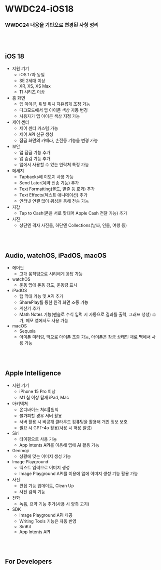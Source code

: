 # WWDC24-iOS18
### WWDC24 내용을 기반으로 변경된 사항 정리

<br>
<br>

## iOS 18

- 지원 기기
  - iOS 17과 동일
  - SE 2세대 이상
  - XR, XS, XS Max
  - 11 시리즈 이상
- 홈 화면
  - 앱 아이콘, 위젯 위치 자유롭게 조정 가능
  - 다크모드에서 앱 아이콘 색상 자동 변경
  - 사용자가 앱 아이콘 색상 지정 가능
- 제어 센터
  - 제어 센터 커스텀 가능
  - 제어 API 신규 생성
  - 잠금 화면의 카메라, 손전등 기능을 변경 가능
- 보안
  - 앱 잠금 기능 추가
  - 앱 숨김 기능 추가
  - 앱에서 사용할 수 있는 연락처 특정 가능
- 메세지
  - Tapbacks에 이모지 사용 가능
  - Send Later(예약 전송 기능) 추가
  - Text Formatting(볼드, 밑줄 등 효과) 추가
  - Text Effects(텍스트 애니메이션) 추가
  - 인터넷 연결 없이 위성을 통해 전송 가능
- 지갑
  - Tap to Cash(폰을 서로 맞대어 Apple Cash 전달 가능) 추가
- 사진
  - 상단엔 격자 사진들, 하단엔 Collections(날짜, 인물, 여행 등)
 
<br>
<br>

## Audio, watchOS, iPadOS, macOS

- 에어팟
  - 고개 움직임으로 시리에게 응답 가능
- watchOS
  - 운동 앱에 온동 강도, 운동량 표시
- iPadOS
  - 탭 막대 기능 및 API 추가
  - SharePlay를 통한 원격 화면 조종 가능
  - 계산기 추가
  - Math Notes 기능(펜슬로 수식 입력 시 자동으로 결과를 출력, 그래프 생성) 추가, 메모 앱에서도 사용 가능
- macOS
  - Sequoia
  - 아이폰 미러링, 맥으로 아이폰 조종 가능, 아이폰은 잠금 상태인 채로 맥에서 사용 가능
 
<br>
<br>

## Apple Intelligence

- 지원 기기
  - iPhone 15 Pro 이상
  - M1 칩 이상 탑재 iPad, Mac
- 아키텍처
  - 온디바이스 처리원칙
  - 불가피할 경우 서버 활용
  - 서버 활용 시 비공개 클라우드 컴퓨팅을 활용해 개인 정보 보호
  - 필요 시 GPT-4o 활용(사용 시 허용 알럿)
- Siri
  - 타이핑으로 사용 가능
  - App Intents API를 이용해 앱에 AI 활용 가능
- Genmoji
  - 상황에 맞는 이미지 생성 기능
- Image Playground
  - 텍스트 입력으로 이미지 생성
  - Image Playground API를 이용에 앱에 이미지 생성 기능 활용 가능
- 사진
  - 편집 기능 업데이트, Clean Up
  - 사진 검색 기능
- 전화
  - 녹음, 요약 기능 추가(사용 시 양측 고지)
- SDK
  - Image Playground API 제공
  - Writing Tools 기능은 자동 반영
  - SiriKit
  - App Intents API


<br>
<br>

## For Developers


